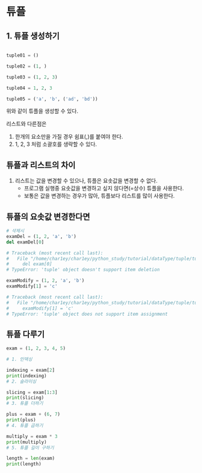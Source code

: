 # 튜플

## 1. 튜플 생성하기

```py

tuple01 = ()

tuple02 = (1, )

tuple03 = (1, 2, 3)

tuple04 = 1, 2, 3

tuple05 = ('a', 'b', ('ad', 'bd'))

```

위와 같이 튜플을 생성할 수 있다.

리스트와 다른점은

1. 한개의 요소만을 가질 경우 쉼표(,)를 붙여야 한다.
2. 1, 2, 3 처럼 소괄호를 생략할 수 있다.

## 튜플과 리스트의 차이

1. 리스트는 값을 변경할 수 있으나, 튜플은 요솟값을 변경할 수 없다.
    - 프로그램 실행중 요솟값을 변경하고 싶지 않다면(=상수) 튜플을 사용한다.
    - 보통은 값을 변경하는 경우가 많아, 튜플보다 리스트를 많이 사용한다.

## 튜플의 요솟값 변경한다면

```py
# 삭제시
examDel = (1, 2, 'a', 'b')
del examDel[0]

# Traceback (most recent call last):
#   File "/home/char1ey/char1ey/python_study/tutorial/dataType/tuple/tuple.py", line 12, in <module>
#     del exam[0]
# TypeError: 'tuple' object doesn't support item deletion

examModify = (1, 2, 'a', 'b')
examModify[1] = 'c'

# Traceback (most recent call last):
#   File "/home/char1ey/char1ey/python_study/tutorial/dataType/tuple/tuple.py", line 15, in <module>
#     examModify[1] = 'c'
# TypeError: 'tuple' object does not support item assignment
```

## 튜플 다루기

```py
exam = (1, 2, 3, 4, 5)

# 1. 인덱싱

indexing = exam[2]
print(indexing)
# 2. 슬라이싱

slicing = exam[1:3]
print(slicing)
# 3. 튜플 더하기

plus = exam + (6, 7)
print(plus)
# 4. 튜플 곱하기

multiply = exam * 3
print(multiply)
# 5. 튜플 길이 구하기

length = len(exam)
print(length)
```
